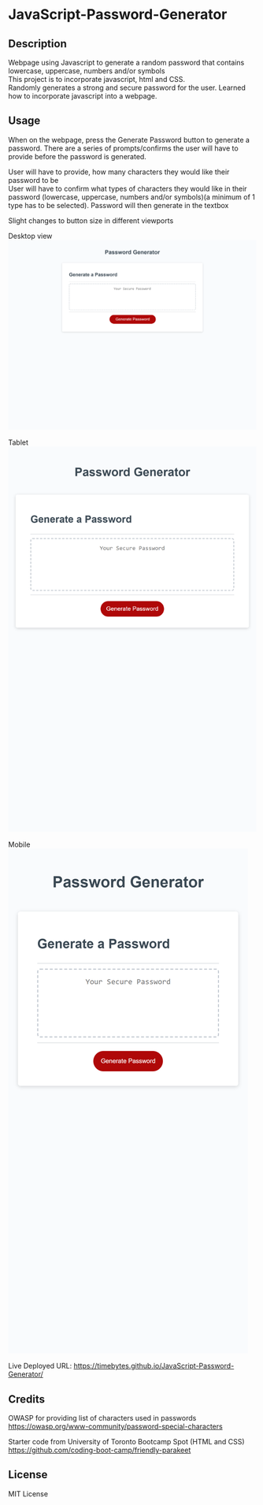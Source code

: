 # JavaScript-Password-Generator

## Description

Webpage using Javascript to generate a random password that contains lowercase, uppercase, numbers and/or symbols  
This project is to incorporate javascript, html and CSS.  
Randomly generates a strong and secure password for the user.
Learned how to incorporate javascript into a webpage.

## Usage

When on the webpage, press the Generate Password button to generate a password. There are a series of prompts/confirms the user will have to provide before the password is generated.

User will have to provide, how many characters they would like their password to be  
User will have to confirm what types of characters they would like in their password (lowercase, uppercase, numbers and/or symbols)(a minimum of 1 type has to be selected).
Password will then generate in the textbox

Slight changes to button size in different viewports

Desktop view
![screenshot of desktop view](./assets/screenshot-desktop.png)

Tablet
![screenshot of tablet view](./assets/screenshot-tablet.png)

Mobile
![screenshot of mobile view](./assets/screenshot-mobile.png)

Live Deployed URL: https://timebytes.github.io/JavaScript-Password-Generator/

## Credits

OWASP for providing list of characters used in passwords  
https://owasp.org/www-community/password-special-characters

Starter code from University of Toronto Bootcamp Spot (HTML and CSS)  
https://github.com/coding-boot-camp/friendly-parakeet

## License

MIT License

